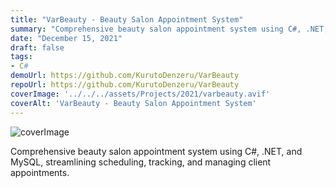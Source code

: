 ```yaml
---
title: "VarBeauty - Beauty Salon Appointment System"
summary: "Comprehensive beauty salon appointment system using C#, .NET, and MySQL, streamlining scheduling, tracking, and managing client appointments."
date: "December 15, 2021"
draft: false
tags:
- C#
demoUrl: https://github.com/KurutoDenzeru/VarBeauty
repoUrl: https://github.com/KurutoDenzeru/VarBeauty
coverImage: '../../../assets/Projects/2021/varbeauty.avif'
coverAlt: 'VarBeauty - Beauty Salon Appointment System'
---
```


![coverImage](../../../assets/Projects/2021/varbeauty.avif)

Comprehensive beauty salon appointment system using C#, .NET, and MySQL, streamlining scheduling, tracking, and managing client appointments.
